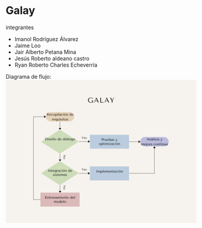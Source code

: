 # Galay
integrantes
*  Imanol Rodríguez Álvarez  
*  Jaime Loo  
*  Jair Alberto Petana Mina  
*  Jesús Roberto aldeano castro  
*  Ryan Roberto Charles Echeverría  



Diagrama de flujo: 
![Image text](https://github.com/Profe-Jose-Burgos/Galay/blob/main/Diagrama%20de%20proceso%20FINAL.jpg)
